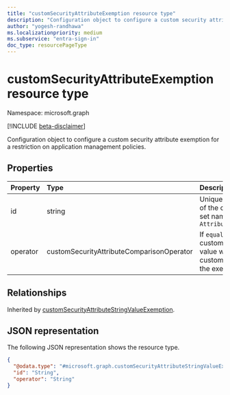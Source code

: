 ```yaml
---
title: "customSecurityAttributeExemption resource type"
description: "Configuration object to configure a custom security attribute exemption for a restriction on application management policies."
author: "yogesh-randhawa"
ms.localizationpriority: medium
ms.subservice: "entra-sign-in"
doc_type: resourcePageType
---
```


# customSecurityAttributeExemption resource type

Namespace: microsoft.graph

[!INCLUDE [beta-disclaimer](../../includes/beta-disclaimer.md)]

Configuration object to configure a custom security attribute exemption for a restriction on application management policies.

## Properties
| Property                  | Type                                           | Description                 |
| :-------------------------| :--------------------------------------------- | :-------------------------- |
| id                        | string                                         | Unique identifier with combination of the custom security attrbiute set name and attribute name. e.g. `AttributeSetName_AttributeName` |
| operator                  | customSecurityAttributeComparisonOperator      | If `equals`, the customSecurityAttributeExemption value will be compared to match custom security attribute value for the exemption to be applied.|

## Relationships
Inherited by [customSecurityAttributeStringValueExemption](customSecurityAttributeStringValueExemption.md).

## JSON representation
The following JSON representation shows the resource type.
<!-- {
  "blockType": "resource",
  "@odata.type": "microsoft.graph.customSecurityAttributeStringValueExemption"
}
-->
``` json
{
  "@odata.type": "#microsoft.graph.customSecurityAttributeStringValueExemption",
  "id": "String",
  "operator": "String"
}
```
